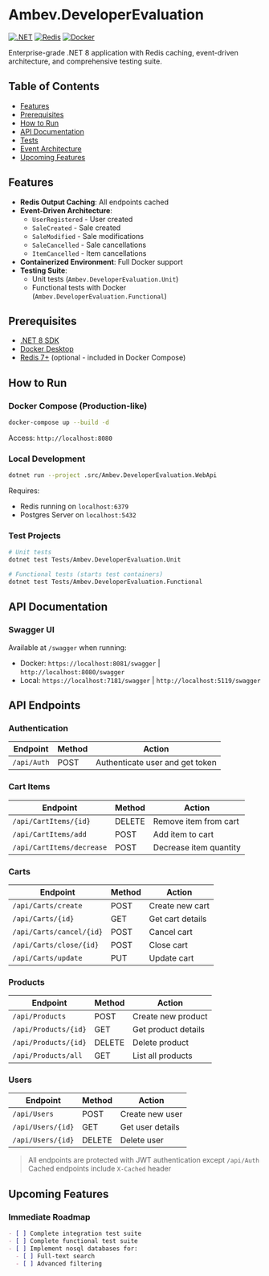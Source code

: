 
# Ambev.DeveloperEvaluation

[![.NET](https://img.shields.io/badge/.NET-8.0-blue)](https://dotnet.microsoft.com/download/dotnet/8.0)
[![Redis](https://img.shields.io/badge/Redis-Cache-red)](https://redis.io/)
[![Docker](https://img.shields.io/badge/Docker-Compose-blue)](https://docs.docker.com/compose/)

Enterprise-grade .NET 8 application with Redis caching, event-driven architecture, and comprehensive testing suite.

## Table of Contents
- [Features](#features)
- [Prerequisites](#prerequisites)
- [How to Run](#how-to-run)
- [API Documentation](#api-documentation)
- [Tests](#tests)
- [Event Architecture](#event-architecture)
- [Upcoming Features](#upcoming-features)

## Features
- **Redis Output Caching**: All endpoints cached
- **Event-Driven Architecture**:
  - `UserRegistered` - User created
  - `SaleCreated` - Sale created
  - `SaleModified` - Sale modifications
  - `SaleCancelled` - Sale cancellations
  - `ItemCancelled` - Item cancellations
- **Containerized Environment**: Full Docker support
- **Testing Suite**:
  - Unit tests (`Ambev.DeveloperEvaluation.Unit`)
  - Functional tests with Docker (`Ambev.DeveloperEvaluation.Functional`)

## Prerequisites
- [.NET 8 SDK](https://dotnet.microsoft.com/download/dotnet/8.0)
- [Docker Desktop](https://www.docker.com/products/docker-desktop)
- [Redis 7+](https://redis.io/download) (optional - included in Docker Compose)

## How to Run

### Docker Compose (Production-like)
```bash
docker-compose up --build -d
```
Access: `http://localhost:8080`

### Local Development
```bash
dotnet run --project .src/Ambev.DeveloperEvaluation.WebApi
```
Requires:
- Redis running on `localhost:6379`
- Postgres Server on `localhost:5432`

### Test Projects
```bash
# Unit tests
dotnet test Tests/Ambev.DeveloperEvaluation.Unit

# Functional tests (starts test containers)
dotnet test Tests/Ambev.DeveloperEvaluation.Functional
```
## API Documentation

### Swagger UI
Available at `/swagger` when running:
- Docker: `https://localhost:8081/swagger` |  `http://localhost:8080/swagger` 
- Local: `https://localhost:7181/swagger`  |  `http://localhost:5119/swagger`

## API Endpoints

### Authentication
| Endpoint          | Method | Action                          |
|-------------------|--------|---------------------------------|
| `/api/Auth`       | POST   | Authenticate user and get token |

### Cart Items
| Endpoint                     | Method | Action                          |
|------------------------------|--------|---------------------------------|
| `/api/CartItems/{id}`        | DELETE | Remove item from cart           |
| `/api/CartItems/add`         | POST   | Add item to cart                |
| `/api/CartItems/decrease`    | POST   | Decrease item quantity          |

### Carts
| Endpoint                     | Method | Action                          |
|------------------------------|--------|---------------------------------|
| `/api/Carts/create`          | POST   | Create new cart                 |
| `/api/Carts/{id}`            | GET    | Get cart details                |
| `/api/Carts/cancel/{id}`     | POST   | Cancel cart                     |
| `/api/Carts/close/{id}`      | POST   | Close cart                      |
| `/api/Carts/update`          | PUT    | Update cart                     |

### Products
| Endpoint                     | Method | Action                          |
|------------------------------|--------|---------------------------------|
| `/api/Products`              | POST   | Create new product              |
| `/api/Products/{id}`         | GET    | Get product details             |
| `/api/Products/{id}`         | DELETE | Delete product                  |
| `/api/Products/all`          | GET    | List all products               |

### Users
| Endpoint                     | Method | Action                          |
|------------------------------|--------|---------------------------------|
| `/api/Users`                 | POST   | Create new user                 |
| `/api/Users/{id}`            | GET    | Get user details                |
| `/api/Users/{id}`            | DELETE | Delete user                     |

> All endpoints are protected with JWT authentication except `/api/Auth`
> Cached endpoints include `X-Cached` header

## Upcoming Features

### Immediate Roadmap
```markdown
- [ ] Complete integration test suite
- [ ] Complete functional test suite
- [ ] Implement nosql databases for:
  - [ ] Full-text search
  - [ ] Advanced filtering
```
